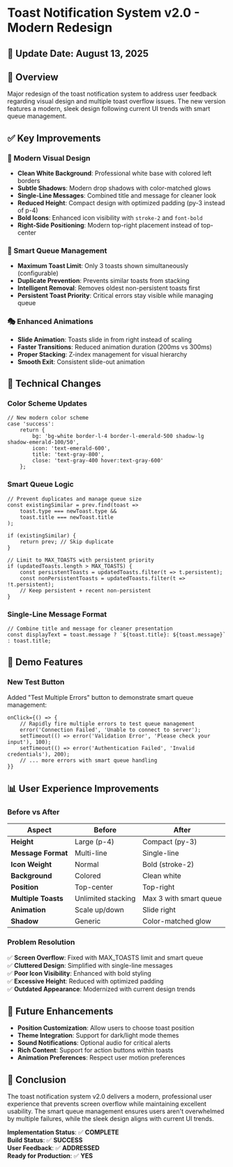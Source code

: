# Toast Notification System v2.0 - Modern Redesign

## 📅 Update Date: August 13, 2025

## 🎯 Overview

Major redesign of the toast notification system to address user feedback regarding visual design and multiple toast overflow issues. The new version features a modern, sleek design following current UI trends with smart queue management.

## ✅ Key Improvements

### 🎨 Modern Visual Design

- **Clean White Background**: Professional white base with colored left borders
- **Subtle Shadows**: Modern drop shadows with color-matched glows
- **Single-Line Messages**: Combined title and message for cleaner look
- **Reduced Height**: Compact design with optimized padding (py-3 instead of p-4)
- **Bold Icons**: Enhanced icon visibility with `stroke-2` and `font-bold`
- **Right-Side Positioning**: Modern top-right placement instead of top-center

### 🧠 Smart Queue Management

- **Maximum Toast Limit**: Only 3 toasts shown simultaneously (configurable)
- **Duplicate Prevention**: Prevents similar toasts from stacking
- **Intelligent Removal**: Removes oldest non-persistent toasts first
- **Persistent Toast Priority**: Critical errors stay visible while managing queue

### 🎭 Enhanced Animations

- **Slide Animation**: Toasts slide in from right instead of scaling
- **Faster Transitions**: Reduced animation duration (200ms vs 300ms)
- **Proper Stacking**: Z-index management for visual hierarchy
- **Smooth Exit**: Consistent slide-out animation

## 🔧 Technical Changes

### Color Scheme Updates

```tsx
// New modern color scheme
case 'success':
    return {
        bg: 'bg-white border-l-4 border-l-emerald-500 shadow-lg shadow-emerald-100/50',
        icon: 'text-emerald-600',
        title: 'text-gray-800',
        close: 'text-gray-400 hover:text-gray-600'
    };
```

### Smart Queue Logic

```tsx
// Prevent duplicates and manage queue size
const existingSimilar = prev.find(toast => 
    toast.type === newToast.type && 
    toast.title === newToast.title
);

if (existingSimilar) {
    return prev; // Skip duplicate
}

// Limit to MAX_TOASTS with persistent priority
if (updatedToasts.length > MAX_TOASTS) {
    const persistentToasts = updatedToasts.filter(t => t.persistent);
    const nonPersistentToasts = updatedToasts.filter(t => !t.persistent);
    // Keep persistent + recent non-persistent
}
```

### Single-Line Message Format

```tsx
// Combine title and message for cleaner presentation
const displayText = toast.message ? `${toast.title}: ${toast.message}` : toast.title;
```

## 🎪 Demo Features

### New Test Button

Added "Test Multiple Errors" button to demonstrate smart queue management:

```tsx
onClick={() => {
    // Rapidly fire multiple errors to test queue management
    error('Connection Failed', 'Unable to connect to server');
    setTimeout(() => error('Validation Error', 'Please check your input'), 100);
    setTimeout(() => error('Authentication Failed', 'Invalid credentials'), 200);
    // ... more errors with smart queue handling
}}
```

## 📊 User Experience Improvements

### Before vs After

| Aspect | Before | After |
|--------|--------|--------|
| **Height** | Large (p-4) | Compact (py-3) |
| **Message Format** | Multi-line | Single-line |
| **Icon Weight** | Normal | Bold (stroke-2) |
| **Background** | Colored | Clean white |
| **Position** | Top-center | Top-right |
| **Multiple Toasts** | Unlimited stacking | Max 3 with smart queue |
| **Animation** | Scale up/down | Slide right |
| **Shadow** | Generic | Color-matched glow |

### Problem Resolution

✅ **Screen Overflow**: Fixed with MAX_TOASTS limit and smart queue  
✅ **Cluttered Design**: Simplified with single-line messages  
✅ **Poor Icon Visibility**: Enhanced with bold styling  
✅ **Excessive Height**: Reduced with optimized padding  
✅ **Outdated Appearance**: Modernized with current design trends  

## 🔮 Future Enhancements

- **Position Customization**: Allow users to choose toast position
- **Theme Integration**: Support for dark/light mode themes
- **Sound Notifications**: Optional audio for critical alerts
- **Rich Content**: Support for action buttons within toasts
- **Animation Preferences**: Respect user motion preferences

## 🏁 Conclusion

The toast notification system v2.0 delivers a modern, professional user experience that prevents screen overflow while maintaining excellent usability. The smart queue management ensures users aren't overwhelmed by multiple failures, while the sleek design aligns with current UI trends.

**Implementation Status**: ✅ **COMPLETE**  
**Build Status**: ✅ **SUCCESS**  
**User Feedback**: ✅ **ADDRESSED**  
**Ready for Production**: ✅ **YES**

